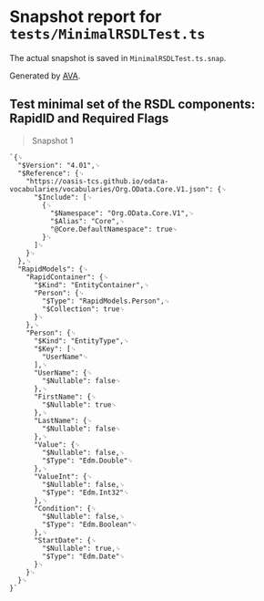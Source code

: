 # Snapshot report for `tests/MinimalRSDLTest.ts`

The actual snapshot is saved in `MinimalRSDLTest.ts.snap`.

Generated by [AVA](https://ava.li).

## Test minimal set of the RSDL components: RapidID and Required Flags

> Snapshot 1

    `{␊
      "$Version": "4.01",␊
      "$Reference": {␊
        "https://oasis-tcs.github.io/odata-vocabularies/vocabularies/Org.OData.Core.V1.json": {␊
          "$Include": [␊
            {␊
              "$Namespace": "Org.OData.Core.V1",␊
              "$Alias": "Core",␊
              "@Core.DefaultNamespace": true␊
            }␊
          ]␊
        }␊
      },␊
      "RapidModels": {␊
        "RapidContainer": {␊
          "$Kind": "EntityContainer",␊
          "Person": {␊
            "$Type": "RapidModels.Person",␊
            "$Collection": true␊
          }␊
        },␊
        "Person": {␊
          "$Kind": "EntityType",␊
          "$Key": [␊
            "UserName"␊
          ],␊
          "UserName": {␊
            "$Nullable": false␊
          },␊
          "FirstName": {␊
            "$Nullable": true␊
          },␊
          "LastName": {␊
            "$Nullable": false␊
          },␊
          "Value": {␊
            "$Nullable": false,␊
            "$Type": "Edm.Double"␊
          },␊
          "ValueInt": {␊
            "$Nullable": false,␊
            "$Type": "Edm.Int32"␊
          },␊
          "Condition": {␊
            "$Nullable": false,␊
            "$Type": "Edm.Boolean"␊
          },␊
          "StartDate": {␊
            "$Nullable": true,␊
            "$Type": "Edm.Date"␊
          }␊
        }␊
      }␊
    }`

